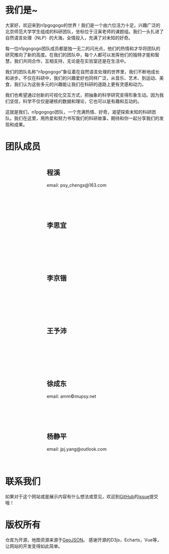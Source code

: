 # 我们是~

大家好，欢迎来到n1pgogogo的世界！我们是一个由六位活力十足，兴趣广泛的北京师范大学学生组成的科研团队，坐标位于汪寅老师的课题组。我们一头扎进了自然语言处理（NLP）的大海，全情投入，充满了对未知的好奇。

每一位n1pgogogo团队成员都是独一无二的闪光点，他们的热情和才华将团队的研究推向了新的高度。在我们的团队中，每个人都可以发挥他们的独特才能和智慧，我们共同合作，互相支持，无论是在实验室还是在生活中。

我们的团队名称“n1pgogogo”象征着在自然语言处理的世界里，我们不断地成长和进步。不仅在科研中，我们的兴趣爱好也同样广泛，从音乐、艺术、到运动、美食，我们认为这些多元的兴趣能让我们在科研的道路上更有灵感和动力。

我们也希望通过创新的可视化交互方式，把抽象的科学研究变得形象生动。因为我们坚信，科学不仅仅是硬核的数据和理论，它也可以是有趣和互动的。

这就是我们，n1pgogogo团队，一个充满热情、好奇，渴望探索未知的科研团队。我们在这里，用热爱和努力书写我们的科研故事，期待和你一起分享我们的发现和成果。

# 团队成员

<div>
    <div style="width: 128px; height: 128px; background-image: url(./assets/avator/cx.jpg); background-size: contain; border-radius: 50%; display: inline-block; vertical-align: top;"></div>
    <div style="display: inline-block; vertical-align: top;">
        <h2>程溪</h2>
        <div>email: psy_chengx@163.com</div>
    </div>
</div>

<div style="display: flex; justify-content: space-between; flex-wrap: wrap;">
<div style="min-width: 300px; margin: 40px 0 0 0;">
    <div style="width: 128px; height: 128px; background-image: url(./assets/avator/sy.jpg); background-size: contain; border-radius: 50%; display: inline-block; vertical-align: top;"></div>
    <div style="display: inline-block; vertical-align: top;">
        <h2>李思宜</h2>
        <!-- <p>email: psy_chengx@163.com</p> -->
    </div>
</div>
<div style="min-width: 300px; margin: 40px 0 0 0;">
    <div style="width: 128px; height: 128px; background-image: url(./assets/avator/jk.jpg); background-size: contain; border-radius: 50%; display: inline-block; vertical-align: top;"></div>
    <div style="display: inline-block; vertical-align: top;">
        <h2>李京锴</h2>
        <!-- <p>email: psy_chengx@163.com</p> -->
    </div>
</div>
<div style="min-width: 300px; margin: 40px 0 0 0;">
    <div style="width: 128px; height: 128px; background-image: url(./assets/avator/yp.jpg); background-size: contain; border-radius: 50%; display: inline-block; vertical-align: top;"></div>
    <div style="display: inline-block; vertical-align: top;">
        <h2>王予沛</h2>
        <!-- <p>email: psy_chengx@163.com</p> -->
    </div>
</div>
<div style="min-width: 300px; margin: 40px 0 0 0;">
    <div style="width: 128px; height: 128px; background-image: url(./assets/avator/xcd.png); background-size: contain; border-radius: 50%; display: inline-block; vertical-align: top;"></div>
    <div style="display: inline-block; vertical-align: top;">
        <h2>徐成东</h2>
        <div>email: amm&copy;mupsy.net</div>
    </div>
</div>
<div style="min-width: 300px; margin: 40px 0 0 0;">
    <div style="width: 128px; height: 128px; background-image: url(./assets/avator/jp.jpg); background-size: contain; border-radius: 50%; display: inline-block; vertical-align: top;"></div>
    <div style="display: inline-block; vertical-align: top;">
        <h2>杨静平</h2>
        <p>email: jpj.yang@outlook.com</p>
    </div>
</div>
</div>

# 联系我们

如果对于这个网站或是展示内容有什么想法或意见，欢迎到[GitHub](https://github.com/n1pgogogo/n1p_website)的[issue](https://github.com/n1pgogogo/n1p_website/issues)提交哦！

# 版权所有

仓库为开源，地图资源来源于[GeoJSON](https://geojson.cn/)。
感谢开源的D3js，Echarts，Vue等，让网站的开发变得如此简单。